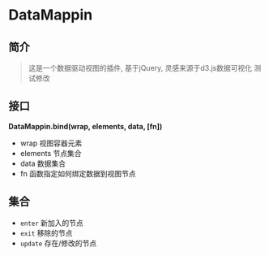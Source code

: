 # DataMappin

## 简介
> 这是一个数据驱动视图的插件, 基于jQuery, 灵感来源于d3.js数据可视化
> 测试修改


## 接口
**DataMappin.bind(wrap, elements, data, [fn])**
* wrap 视图容器元素
* elements 节点集合
* data 数据集合
* fn 函数指定如何绑定数据到视图节点

## 集合
*   `enter`  新加入的节点
*   `exit`   移除的节点
*   `update` 存在/修改的节点




